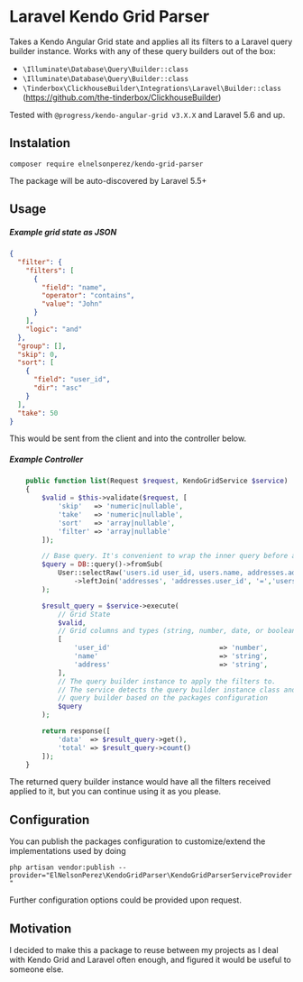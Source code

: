 # Laravel Kendo Grid Parser

Takes a Kendo Angular Grid state and applies all its filters to a Laravel query builder instance.
Works with any of these query builders out of the box:
- `\Illuminate\Database\Query\Builder::class`
- ``\Illuminate\Database\Query\Builder::class``
- `\Tinderbox\ClickhouseBuilder\Integrations\Laravel\Builder::class` (https://github.com/the-tinderbox/ClickhouseBuilder)

Tested with `@progress/kendo-angular-grid v3.X.X` and Laravel 5.6 and up.

## Instalation 
`composer require elnelsonperez/kendo-grid-parser`

The package will be auto-discovered by Laravel 5.5+

## Usage 

##### Example grid state as JSON
```json
{
  "filter": {
    "filters": [
      {
        "field": "name",
        "operator": "contains",
        "value": "John"
      }
    ],
    "logic": "and"
  },
  "group": [],
  "skip": 0,
  "sort": [
    {
      "field": "user_id",
      "dir": "asc"
    }
  ],
  "take": 50
}
```

This would be sent from the client and into the controller below.

##### Example Controller 

```php
    public function list(Request $request, KendoGridService $service)
    {
        $valid = $this->validate($request, [
            'skip'   => 'numeric|nullable',
            'take'   => 'numeric|nullable',
            'sort'   => 'array|nullable',
            'filter' => 'array|nullable'
        ]);

        // Base query. It's convenient to wrap the inner query before applying any grid filters
        $query = DB::query()->fromSub(
            User::selectRaw('users.id user_id, users.name, addresses.address')
                ->leftJoin('addresses', 'addresses.user_id', '=','users.id'), 'T'
        );

        $result_query = $service->execute(
            // Grid State
            $valid,
            // Grid columns and types (string, number, date, or boolean)
            [
                'user_id'                           => 'number',
                'name'                              => 'string',
                'address'                           => 'string',
            ],
            // The query builder instance to apply the filters to. 
            // The service detects the query builder instance class and chooses which adapter to use to build the resulting
            // query builder based on the packages configuration
            $query
        );

        return response([
            'data'  => $result_query->get(),
            'total' => $result_query->count()
        ]);
    }
```

The returned query builder instance would have all the filters received applied to it, but you can continue using it as you please.
## Configuration

You can publish the packages configuration to customize/extend the implementations used by doing

`php artisan vendor:publish --provider="ElNelsonPerez\KendoGridParser\KendoGridParserServiceProvider"`

Further configuration options could be provided upon request.

## Motivation
I decided to make this a package to reuse between my projects as I deal with Kendo Grid and Laravel often enough, and figured it would be useful to someone else.
